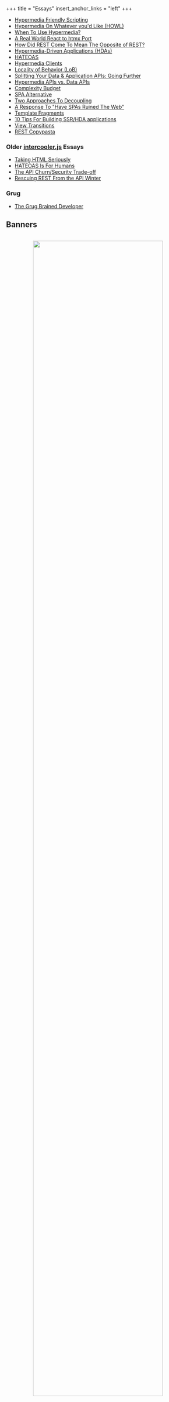 +++
title = "Essays"
insert_anchor_links = "left"
+++

* [Hypermedia Friendly Scripting](@/essays/hypermedia-friendly-scripting.md)
* [Hypermedia On Whatever you'd Like (HOWL)](@/essays/hypermedia-on-whatever-youd-like.md)
* [When To Use Hypermedia?](@/essays/when-to-use-hypermedia.md)
* [A Real World React to htmx Port](@/essays/a-real-world-react-to-htmx-port.md)
* [How Did REST Come To Mean The Opposite of REST?](@/essays/how-did-rest-come-to-mean-the-opposite-of-rest.md)
* [Hypermedia-Driven Applications (HDAs)](@/essays/hypermedia-driven-applications.md)
* [HATEOAS](@/essays/hateoas.md)
* [Hypermedia Clients](@/essays/hypermedia-clients.md)
* [Locality of Behavior (LoB)](@/essays/locality-of-behaviour.md)
* [Splitting Your Data & Application APIs: Going Further](@/essays/splitting-your-apis.md)
* [Hypermedia APIs vs. Data APIs](@/essays/hypermedia-apis-vs-data-apis.md)
* [Complexity Budget](@/essays/complexity-budget.md)
* [SPA Alternative](@/essays/spa-alternative.md)
* [Two Approaches To Decoupling](@/essays/two-approaches-to-decoupling.md)
* [A Response To "Have SPAs Ruined The Web"](@/essays/a-response-to-rich-harris.md)
* [Template Fragments](@/essays/template-fragments.md)
* [10 Tips For Building SSR/HDA applications](@/essays/10-tips-for-SSR-HDA-apps.md)
* [View Transitions](@/essays/view-transitions.md)
* [REST Copypasta](@/essays/rest-copypasta.md)


### Older [intercooler.js](https://intercoolerjs.org) Essays

* [Taking HTML Seriously](https://intercoolerjs.org/2020/01/14/taking-html-seriously)
* [HATEOAS Is For Humans](https://intercoolerjs.org/2016/05/08/hatoeas-is-for-humans.html)
* [The API Churn/Security Trade-off](https://intercoolerjs.org/2016/02/17/api-churn-vs-security.html)
* [Rescuing REST From the API Winter](https://intercoolerjs.org/2016/01/18/rescuing-rest.html)

### Grug

* [The Grug Brained Developer](https://grugbrain.dev)

## Banners
<div style="text-align: center;margin:32px">
  <img width="90%" loading="lazy" src="/img/createdwith.jpeg">
</div>

## Memes

<style>
  .memes {
    text-align: center;
  }
  .memes img {
     min-height: 200px;
     max-width: 100%;
     margin: 32px;
   }
</style>
<div class="memes">
<img loading="lazy" src="/img/memes/original.png">
<img loading="lazy" src="/img/memes/20yearold.png">
<img loading="lazy" src="/img/memes/whowillwin.png">
<img loading="lazy" src="/img/memes/uarealldoingitwrong.png">
<img loading="lazy" src="/img/memes/restapi.png">
<img loading="lazy" src="/img/memes/justusehtml.png">
<img loading="lazy" src="/img/memes/istudiedhtml.png">
<img loading="lazy" src="/img/memes/htmlvsjson.png">
<img loading="lazy" src="/img/memes/dontknowwhatclientsideroutingis.png">
<img loading="lazy" src="/img/memes/nocap.png">
<img loading="lazy" src="/img/memes/ie11enjoyer.png">
<img loading="lazy" src="/img/memes/hydration.png">
<img loading="lazy" src="/img/memes/viewsource.png">
<img loading="lazy" src="/img/memes/javascripthistory.png">
<img loading="lazy" src="/img/memes/bellcurve.png">
<img loading="lazy" src="/img/memes/drakearchitecture.png">
<img loading="lazy" src="/img/memes/bellcurve2.png">
<img loading="lazy" src="/img/memes/dbtohtml.png">
<img loading="lazy" src="/img/memes/normal.png">
<img loading="lazy" src="/img/memes/feelbad.png">
<img loading="lazy" src="/img/memes/drakememes.png">
<img loading="lazy" src="/img/memes/fullstack.jpg">
<img loading="lazy" src="/img/memes/frontenddevs.png">
<img loading="lazy" src="/img/memes/htmxanddjango.png">
<img loading="lazy" src="/img/memes/aye.png">
<img loading="lazy" src="/img/memes/extinction.png">
</div>
